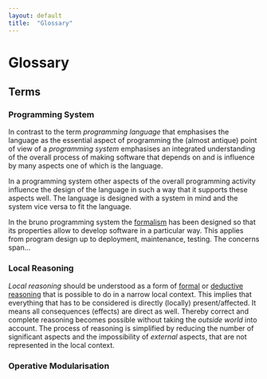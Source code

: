 ```yaml
---
layout: default
title:  "Glossary"
---
```

# Glossary

## Terms

### Programming System
In contrast to the term _programming language_ that emphasises the language as
the essential aspect of programming the (almost antique) point of view of a 
_programming system_ emphasises an integrated understanding of the overall 
process of making software that depends on and is influence by many aspects 
one of which is the language. 

In a programming system other aspects of the overall programming activity 
influence the design of the language in such a way that it supports these 
aspects well. The language is designed with a system in mind and the system
vice versa to fit the language.

In the bruno programming system the [formalism](#formalism) has been designed
so that its properties allow to develop software in a particular way. This 
applies from program design up to deployment, maintenance, testing. The
concerns span...

### Local Reasoning
_Local reasoning_ should be understood as a form of 
[formal](http://en.wikibooks.org/wiki/Effective_Reasoning/Informal_and_Formal_Reasoning) 
or [deductive reasoning](http://en.wikipedia.org/wiki/Deductive_reasoning) 
that is possible to do in a narrow local context. 
This implies that everything that has to be considered is directly (locally) 
present/affected. It means all consequences (effects) are direct as well.
Thereby correct and complete reasoning becomes possible without taking the
_outside world_ into account. 
The process of reasoning is simplified by reducing the number of significant 
aspects and the impossibility of _external_ aspects, that are not represented 
in the local context.

### Operative Modularisation
